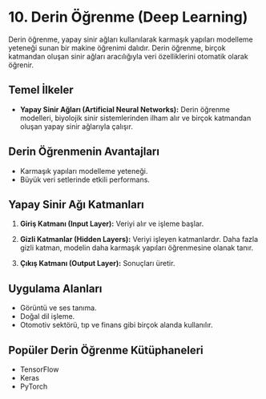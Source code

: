 # 10. Derin Öğrenme (Deep Learning)

Derin öğrenme, yapay sinir ağları kullanılarak karmaşık yapıları modelleme yeteneği sunan bir makine öğrenimi dalıdır. Derin öğrenme, birçok katmandan oluşan sinir ağları aracılığıyla veri özelliklerini otomatik olarak öğrenir.

## Temel İlkeler

- **Yapay Sinir Ağları (Artificial Neural Networks):** Derin öğrenme modelleri, biyolojik sinir sistemlerinden ilham alır ve birçok katmandan oluşan yapay sinir ağlarıyla çalışır.

## Derin Öğrenmenin Avantajları

- Karmaşık yapıları modelleme yeteneği.
- Büyük veri setlerinde etkili performans.

## Yapay Sinir Ağı Katmanları

1. **Giriş Katmanı (Input Layer):** Veriyi alır ve işleme başlar.

2. **Gizli Katmanlar (Hidden Layers):** Veriyi işleyen katmanlardır. Daha fazla gizli katman, modelin daha karmaşık yapıları öğrenmesine olanak tanır.

3. **Çıkış Katmanı (Output Layer):** Sonuçları üretir.

## Uygulama Alanları

- Görüntü ve ses tanıma.
- Doğal dil işleme.
- Otomotiv sektörü, tıp ve finans gibi birçok alanda kullanılır.

## Popüler Derin Öğrenme Kütüphaneleri

- TensorFlow
- Keras
- PyTorch